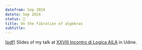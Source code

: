 ```yaml
---
datefrom: Sep 2024
dateto: Sep 2024
status: 🎤
title: On the fibration of algebras
subtitle:
---
```


[[pdf](stuff/foa-udine-handout.pdf)] Slides of my talk at [XXVIII Incontro di Logica AILA](https://ailameeting24.uniud.it/) in Udine.
